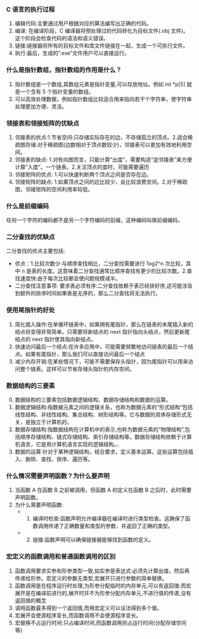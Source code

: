 ### C 语言的执行过程

1. 编辑代码:主要通过用户根据对应的算法编写出正确的代码。
2. 编译: 在编译阶段，C 编译器将预处理过的代码转化为目标文件(.obj 文件)。这个阶段会检查代码的语法和语义错误。
3. 链接:链接器将所有的目标文件和库文件链接在一起，生成一个可执行文件。
4. 执行:最后，生成的“.exe”文件用户可以直接运行。

### 什么是指针数组，指针数组的作用是什么？

1. 指针数组是一个数组,其数组元素是指针变量,可以存放地址。例如 int \*p[5]
   就是一个含有 5 个指针变量的数组。
2. 可以高效处理数据，例如指针数组比较适合用来指向若干个字符串，使字符串处理更加方便、灵活。

### 领接表和领接矩阵的优缺点

1. 邻接表的优点:1.节省空间:只存储实际存在的边，不存储孤立的顶点。2.适合稀疏图存储:对于稀疏图(边数相对于顶点数较少)，邻接表可以更加有效地利用空间。
2. 邻接表的缺点: 1.对有向图而言，只能计算“出度”，需要构造“逆邻接表”来方便计算“入度”。一个链表。2.关注顶点的度时，可能需要遍历
3. 邻接矩阵的优点: 1.可以快速判断两个顶点之间是否存在边。
4. 邻接矩阵的缺点: 1.如果顶点之间的边比较少，会比较浪费空间。2.对于稀疏图，邻接矩阵的空间利用率较低。

### 什么是前缀编码

任何一个字符的编码都不是另一个字符编码的前缀，这种编码叫做前缀编码。

### 二分查找的优缺点

二分查找的优点主要包括:

- 优点：1.比较次数少:与顺序查找相比，二分查找需要进行 1og2^n 次比较，其中 n 是表的长度。这意味着二分查找通常比顺序查找有更少的比较次数。2.查找速度快:由于每次比较都会使问题规模减半。
- 二分查找注意事项: 要求表必须有序:二分查找依赖于表已经排好序,这可能涉及到额外的排序时间如果表是无序的，那么二分查找将无法执行。

### 使用尾指针的好处

1. 简化插入操作:在单循环链表中，如果拥有尾指针，那么在链表的末尾插入新的结点将变得非常简单。只需要将新结点的 next 指针指向头结点，然后更新尾结点的 next 指针使其指向新结点。
2. 快速访问最后一个结点:在许多应用中，可能需要频繁地访问链表的最后一个结点。如果有尾指针，那么我们可以直接访问最后一个结点
3. 减少内存开销:在某些情况下，可能不需要保存头指针，因为尾指针可以用来访问整个链表。这样可以节省存储头指针的内存空间。

### 数据结构的三要素

0. 数据结构的三要素包括数据逻辑结构、数据存储结构和数据的运算。
1. 数据逻辑结构:指数据元素之间的逻辑关系，也称为数据元素的“形式结构”包括线性结构、非线性结构、集合结构、树形结构等。它与数据的具体存储形式无关，是独立于计算机的。
2. 数据存储结构:指数据结构在计算机中的表示,也称为数据元素的“物理结构”,包括顺序存储结构、链式存储结构、索引存储结构等。数据存储结构依赖于计算机语言，它是用计算机语言实现的逻辑结构。、
3. 数据的运算:针对于某种逻辑结构，结合要求，定义基本运算。这些运算包括插入、删除、查找、排序、遍历等。

### 什么情况需要声明函数？为什么要声明

1. 当函数 A 在函数 B 之前被调用，但函数 A 的定义在函数 B 之后时，此时需要声明函数。
2. 为什么需要声明函数:
   - 1. 编译时检查:函数声明允许编译器在编译时进行类型检查。这确保了函数调用传递了正确数量和类型的参数，并返回了正确的类型。
   - 2. 链接:函数声明可以确保链接器能够找到函数的定义。

### 宏定义的函数调用和普通函数调用的区别

1. 函数调用要求实参和形参类型一致,如实参是表达式:必须先计算出值，然后再传递给形参。宏定义的参数无类型,宏展开只进行参数的简单替换。
2. 函数调用是在程序运行时处理,为形参分配临时的内存单元,可以有返回值:而宏展开是在编译前进行的,展开时并不为形参分配内存单元,不进行值的传递,没有返回值的概念
3. 调用函数最多得到一个返回值,而用宏定义可以设法得到多个值。
4. 宏展开会使源程序变长,而函数调用不会使源程序变长。
5. 宏替换不占运行时间:只占编译时间,而函数调用则占运行时间(分配存储空间等)
